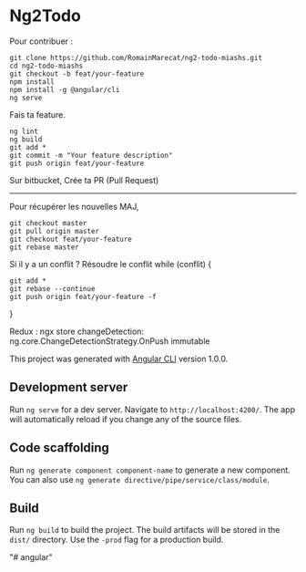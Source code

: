 # Ng2Todo

Pour contribuer :
```
git clone https://github.com/RomainMarecat/ng2-todo-miashs.git
cd ng2-todo-miashs
git checkout -b feat/your-feature
npm install
npm install -g @angular/cli
ng serve
```
Fais ta feature.
```
ng lint
ng build
git add *
git commit -m "Your feature description"
git push origin feat/your-feature
```
Sur bitbucket, Crée ta PR (Pull Request)

-----

Pour récupérer les nouvelles MAJ,
```
git checkout master
git pull origin master
git checkout feat/your-feature
git rebase master
```
Si il y a un conflit ?
Résoudre le conflit
while (conflit) {
```
git add *
git rebase --continue
git push origin feat/your-feature -f
```
}

Redux :
ngx store
changeDetection: ng.core.ChangeDetectionStrategy.OnPush
immutable


This project was generated with [Angular CLI](https://github.com/angular/angular-cli) version 1.0.0.

## Development server

Run `ng serve` for a dev server. Navigate to `http://localhost:4200/`. The app will automatically reload if you change any of the source files.

## Code scaffolding

Run `ng generate component component-name` to generate a new component. You can also use `ng generate directive/pipe/service/class/module`.

## Build

Run `ng build` to build the project. The build artifacts will be stored in the `dist/` directory. Use the `-prod` flag for a production build.

"# angular" 
